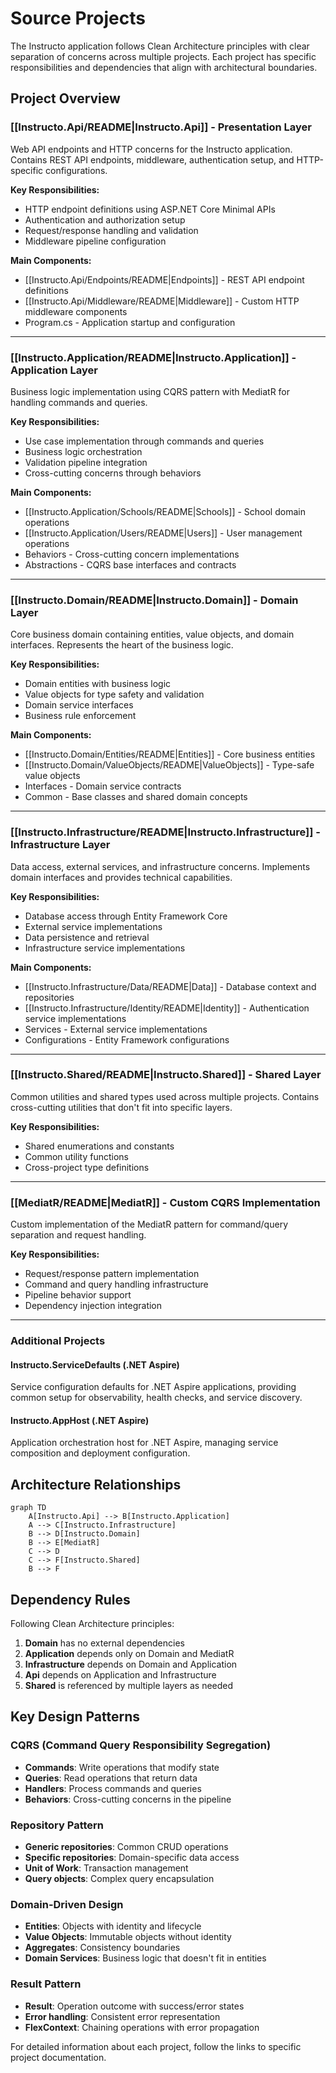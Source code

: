 # Source Projects

The Instructo application follows Clean Architecture principles with clear separation of concerns across multiple projects. Each project has specific responsibilities and dependencies that align with architectural boundaries.

## Project Overview

### [[Instructo.Api/README|Instructo.Api]] - Presentation Layer
Web API endpoints and HTTP concerns for the Instructo application. Contains REST API endpoints, middleware, authentication setup, and HTTP-specific configurations.

**Key Responsibilities:**
- HTTP endpoint definitions using ASP.NET Core Minimal APIs
- Authentication and authorization setup
- Request/response handling and validation
- Middleware pipeline configuration

**Main Components:**
- [[Instructo.Api/Endpoints/README|Endpoints]] - REST API endpoint definitions
- [[Instructo.Api/Middleware/README|Middleware]] - Custom HTTP middleware components
- Program.cs - Application startup and configuration

---

### [[Instructo.Application/README|Instructo.Application]] - Application Layer
Business logic implementation using CQRS pattern with MediatR for handling commands and queries.

**Key Responsibilities:**
- Use case implementation through commands and queries
- Business logic orchestration
- Validation pipeline integration
- Cross-cutting concerns through behaviors

**Main Components:**
- [[Instructo.Application/Schools/README|Schools]] - School domain operations
- [[Instructo.Application/Users/README|Users]] - User management operations
- Behaviors - Cross-cutting concern implementations
- Abstractions - CQRS base interfaces and contracts

---

### [[Instructo.Domain/README|Instructo.Domain]] - Domain Layer
Core business domain containing entities, value objects, and domain interfaces. Represents the heart of the business logic.

**Key Responsibilities:**
- Domain entities with business logic
- Value objects for type safety and validation
- Domain service interfaces
- Business rule enforcement

**Main Components:**
- [[Instructo.Domain/Entities/README|Entities]] - Core business entities
- [[Instructo.Domain/ValueObjects/README|ValueObjects]] - Type-safe value objects
- Interfaces - Domain service contracts
- Common - Base classes and shared domain concepts

---

### [[Instructo.Infrastructure/README|Instructo.Infrastructure]] - Infrastructure Layer
Data access, external services, and infrastructure concerns. Implements domain interfaces and provides technical capabilities.

**Key Responsibilities:**
- Database access through Entity Framework Core
- External service implementations
- Data persistence and retrieval
- Infrastructure service implementations

**Main Components:**
- [[Instructo.Infrastructure/Data/README|Data]] - Database context and repositories
- [[Instructo.Infrastructure/Identity/README|Identity]] - Authentication service implementations
- Services - External service implementations
- Configurations - Entity Framework configurations

---

### [[Instructo.Shared/README|Instructo.Shared]] - Shared Layer
Common utilities and shared types used across multiple projects. Contains cross-cutting utilities that don't fit into specific layers.

**Key Responsibilities:**
- Shared enumerations and constants
- Common utility functions
- Cross-project type definitions

---

### [[MediatR/README|MediatR]] - Custom CQRS Implementation
Custom implementation of the MediatR pattern for command/query separation and request handling.

**Key Responsibilities:**
- Request/response pattern implementation
- Command and query handling infrastructure
- Pipeline behavior support
- Dependency injection integration

---

### Additional Projects

#### Instructo.ServiceDefaults (.NET Aspire)
Service configuration defaults for .NET Aspire applications, providing common setup for observability, health checks, and service discovery.

#### Instructo.AppHost (.NET Aspire)
Application orchestration host for .NET Aspire, managing service composition and deployment configuration.

## Architecture Relationships

```mermaid
graph TD
    A[Instructo.Api] --> B[Instructo.Application]
    A --> C[Instructo.Infrastructure]
    B --> D[Instructo.Domain]
    B --> E[MediatR]
    C --> D
    C --> F[Instructo.Shared]
    B --> F
```

## Dependency Rules

Following Clean Architecture principles:

1. **Domain** has no external dependencies
2. **Application** depends only on Domain and MediatR
3. **Infrastructure** depends on Domain and Application
4. **Api** depends on Application and Infrastructure
5. **Shared** is referenced by multiple layers as needed

## Key Design Patterns

### CQRS (Command Query Responsibility Segregation)
- **Commands**: Write operations that modify state
- **Queries**: Read operations that return data
- **Handlers**: Process commands and queries
- **Behaviors**: Cross-cutting concerns in the pipeline

### Repository Pattern
- **Generic repositories**: Common CRUD operations
- **Specific repositories**: Domain-specific data access
- **Unit of Work**: Transaction management
- **Query objects**: Complex query encapsulation

### Domain-Driven Design
- **Entities**: Objects with identity and lifecycle
- **Value Objects**: Immutable objects without identity
- **Aggregates**: Consistency boundaries
- **Domain Services**: Business logic that doesn't fit in entities

### Result Pattern
- **Result<T>**: Operation outcome with success/error states
- **Error handling**: Consistent error representation
- **FlexContext**: Chaining operations with error propagation

For detailed information about each project, follow the links to specific project documentation.